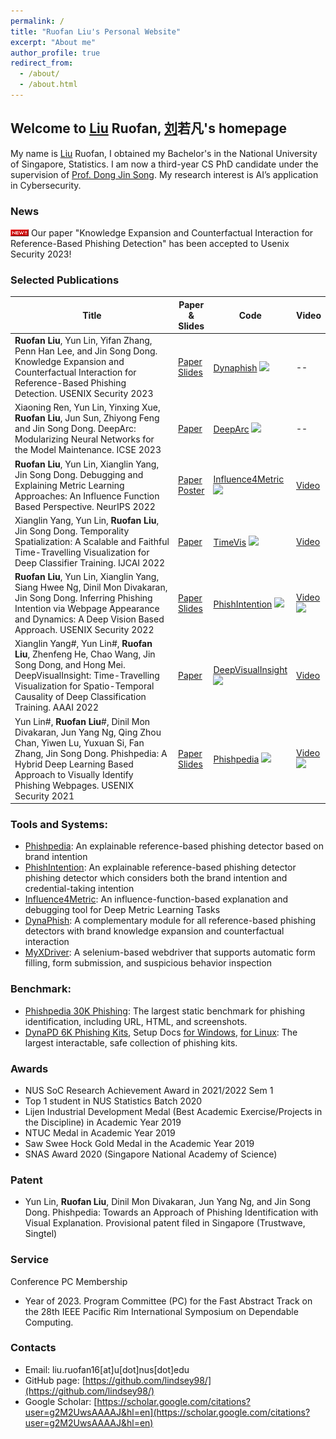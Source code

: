 ```yaml
---
permalink: /
title: "Ruofan Liu's Personal Website"
excerpt: "About me"
author_profile: true
redirect_from: 
  - /about/
  - /about.html
---
```


## Welcome to <u>Liu</u> Ruofan, <u>刘</u>若凡's homepage
My name is <u>Liu</u> Ruofan, I obtained my Bachelor's in the National University of Singapore, Statistics. 
I am now a third-year CS PhD candidate under the supervision of [Prof. Dong Jin Song](https://www.comp.nus.edu.sg/~dongjs/). 
My research interest is AI’s application in Cybersecurity. 

### News 
<img src="./_pages/icon_new.gif"> Our paper "Knowledge Expansion and Counterfactual Interaction for Reference-Based Phishing Detection" has been accepted to Usenix Security 2023! 

### Selected Publications
<table  style="width:100%">
  <thead>
    <tr>
      <th style="width:60%">Title</th>
      <th style="width:10%">Paper & Slides</th>
      <th style="width:20%">Code</th>
      <th style="width:10%">Video</th>
    </tr>
  </thead>
  
  <tbody>
    <tr>
      <td> <b>Ruofan Liu</b>, Yun Lin, Yifan Zhang, Penn Han Lee, and Jin Song Dong. Knowledge Expansion and Counterfactual Interaction for Reference-Based Phishing Detection. USENIX Security 2023 </td>
      <td> <a href="https://www.usenix.org/system/files/usenixsecurity23-liu-ruofan.pdf">Paper</a> <a href="https://www.usenix.org/system/files/sec23_slides_liu-ruofan.pdf">Slides</a> </td>
      <td> <a href="https://github.com/code-philia/Dynaphish">Dynaphish</a> <img src="https://img.shields.io/github/stars/code-philia/Dynaphish.svg"> </td>
      <td> -- </td>
    </tr>
    <tr>
      <td> Xiaoning Ren, Yun Lin, Yinxing Xue, <b>Ruofan Liu</b>, Jun Sun, Zhiyong Feng and Jin Song Dong. DeepArc: Modularizing Neural Networks for the Model Maintenance. ICSE 2023 </td>
      <td> <a href="http://linyun.info/publications/icse23.pdf">Paper</a> </td>
      <td> <a href="https://github.com/hnurxn/Deep-Arc">DeepArc</a> <img src="https://img.shields.io/github/stars/hnurxn/Deep-Arc.svg"> </td>
      <td> -- </td>
    </tr>
    <tr>
      <td> <b>Ruofan Liu</b>, Yun Lin, Xianglin Yang, Jin Song Dong. Debugging and Explaining Metric Learning Approaches: An Influence Function Based Perspective. NeurIPS 2022 </td>
      <td> <a href="http://linyun.info/publications/neurips22.pdf">Paper</a> <a href="https://nips.cc/media/PosterPapers/NeurIPS%202022/59b1deff341edb0b76ace57820cef237.png?t=1667448498.3856182">Poster</a> </td>
      <td> <a href="https://github.com/lindsey98/Influence_function_metric_learning">Influence4Metric</a> <img src="https://img.shields.io/github/stars/lindsey98/Influence_function_metric_learning.svg"> </td>
      <td> <a href="https://recorder-v3.slideslive.com/?share=71990&s=9d4e64bb-8057-4725-a30c-0f753fa89ee4">Video</a> </td>
    </tr>
    <tr>
      <td> Xianglin Yang, Yun Lin, <b>Ruofan Liu</b>, Jin Song Dong. Temporality Spatialization: A Scalable and Faithful Time-Travelling Visualization for Deep Classifier Training. IJCAI 2022 </td>
      <td> <a href="http://linyun.info/publications/ijcai22.pdf">Paper</a> </td>
      <td> <a href="https://github.com/xianglinyang/SingleVisualization">TimeVis</a> <img src="https://img.shields.io/github/stars/xianglinyang/SingleVisualization.svg"></td>
      <td> <a href="https://www.ijcai.org/proceedings/2022/video/558">Video</a> </td>
    </tr>
    <tr>
      <td> <b>Ruofan Liu</b>, Yun Lin,  Xianglin Yang, Siang Hwee Ng, Dinil Mon Divakaran, Jin Song Dong. Inferring Phishing Intention via Webpage Appearance and Dynamics: A Deep Vision Based Approach. USENIX Security 2022 </td>
      <td> <a href="https://www.usenix.org/system/files/sec22-liu-ruofan.pdf">Paper</a> <a href="https://www.usenix.org/system/files/sec22_slides-liu_ruofan.pdf">Slides</a>  </td>
      <td> <a href="https://github.com/lindsey98/PhishIntention">PhishIntention</a> <img src="https://img.shields.io/github/stars/lindsey98/PhishIntention.svg"></td>
      <td> <a href="https://youtu.be/yU7FrlSJ818">Video</a> <img src="https://img.shields.io/youtube/views/yU7FrlSJ818?style=social" width="200"></td>
    </tr>
    <tr>
      <td> Xianglin Yang#, Yun Lin#, <b>Ruofan Liu</b>, Zhenfeng He, Chao Wang, Jin Song Dong, and Hong Mei. DeepVisualInsight: Time-Travelling Visualization for Spatio-Temporal Causality of Deep Classification Training. AAAI 2022 </td>
      <td> <a href="http://linyun.info/publications/deepvisualinsight-aaai22.pdf">Paper</a> </td>
      <td> <a href="https://github.com/xianglinyang/DeepVisualInsight">DeepVisualInsight</a> <img src="https://img.shields.io/github/stars/xianglinyang/DeepVisualInsight.svg"> </td>
      <td> <a href="https://recorder-v3.slideslive.com/?share=57789&s=e8f4c2ef-76e9-48be-89a0-76b2ca201a27">Video</a> </td>
    </tr>
    <tr>
      <td> Yun Lin#, <b>Ruofan Liu</b>#, Dinil Mon Divakaran, Jun Yang Ng, Qing Zhou Chan, Yiwen Lu, Yuxuan Si, Fan Zhang, Jin Song Dong. Phishpedia: A Hybrid Deep Learning Based Approach to Visually Identify Phishing Webpages. USENIX Security 2021 </td>
      <td> <a href="https://www.usenix.org/system/files/sec21-lin.pdf">Paper</a>  <a href="https://www.usenix.org/system/files/sec21_slides_lin-yun.pdf">Slides</a> </td>
      <td> <a href="https://github.com/lindsey98/Phishpedia">Phishpedia</a> <img src="https://img.shields.io/github/stars/lindsey98/Phishpedia.svg"> </td>
      <td> <a href="https://youtu.be/ZQOH1RW5DmY">Video</a> <img src="https://img.shields.io/youtube/views/ZQOH1RW5DmY?style=social" width="200"> </td>
    </tr>
  </tbody>
</table>

### Tools and Systems:
- [Phishpedia](https://github.com/lindsey98/Phishpedia): An explainable reference-based phishing detector based on brand intention
- [PhishIntention](https://github.com/lindsey98/PhishIntention): An explainable reference-based phishing detector phishing detector which considers both the brand intention and credential-taking intention
- [Influence4Metric](https://github.com/lindsey98/Influence_function_metric_learning): An influence-function-based explanation and debugging tool for Deep Metric Learning Tasks
- [DynaPhish](https://github.com/code-philia/Dynaphish): A complementary module for all reference-based phishing detectors with brand knowledge expansion and counterfactual interaction
- [MyXDriver](https://github.com/lindsey98/MyXdriver_pub/): A selenium-based webdriver that supports automatic form filling, form submission, and suspicious behavior inspection

### Benchmark:
- [Phishpedia 30K Phishing](https://drive.google.com/file/d/12ypEMPRQ43zGRqHGut0Esq2z5en0DH4g/view?usp=drive_link): The largest static benchmark for phishing identification, including URL, HTML, and screenshots.
- [DynaPD 6K Phishing Kits](https://drive.google.com/file/d/1i1pIgjxEcrn0CkkT8vUwgBUJk8gqEp2y/view?usp=sharing), Setup Docs [for Windows](https://docs.google.com/document/d/1AakL78qt0uqtOFHgC9G_CWMFVyEEaOc35SLvW3YnYvA/edit?usp=sharing), [for Linux](https://docs.google.com/document/d/1yFWGoHIbnW-0lxZomOROXlRLjUTK9imDsR04ls94v88/edit?usp=sharing): The largest interactable, safe collection of phishing kits.

### Awards
- NUS SoC Research Achievement Award in 2021/2022 Sem 1
- Top 1 student in NUS Statistics Batch 2020
- Lijen Industrial Development Medal (Best Academic Exercise/Projects in the Discipline) in Academic Year 2019
- NTUC Medal in Academic Year 2019
- Saw Swee Hock Gold Medal in the Academic Year 2019
- SNAS Award 2020 (Singapore National Academy of Science)

### Patent
- Yun Lin, **Ruofan Liu**, Dinil Mon Divakaran, Jun Yang Ng, and Jin Song Dong. Phishpedia: Towards an Approach of Phishing Identification with Visual Explanation. Provisional patent filed in Singapore (Trustwave, Singtel)

### Service
Conference PC Membership
- Year of 2023. Program Committee (PC) for the Fast Abstract Track on the 28th IEEE Pacific Rim International Symposium on Dependable Computing.

### Contacts 
- Email: liu.ruofan16[at]u[dot]nus[dot]edu
- GitHub page: [https://github.com/lindsey98/](https://github.com/lindsey98/)
- Google Scholar: [https://scholar.google.com/citations?user=g2M2UwsAAAAJ&hl=en](https://scholar.google.com/citations?user=g2M2UwsAAAAJ&hl=en)


